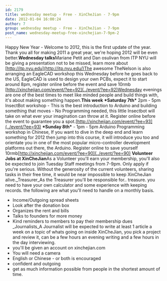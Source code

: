 ```yaml
---
id: 2179
title: wednesday meetup - Free - XinCheJian - 7-9pm
date: 2012-01-04 16:00:24
author: 7
group: wednesday meetup - Free - XinCheJian - 7-9pm
post_name: wednesday-meetup-free-xinchejian-7-9pm-2
---
```


Happy New Year - Welcome to 2012, this is the first update of the year. Thank you all for making 2011 a great year, we're hoping 2012 will be even better.**Wednesday talks**Mariane Petit and Dan osulivan from ITP NYU will be giving a presentation not to be missed, learn more about [http://itp.nyu.edu](http://itp.nyu.edu/)The awesome TheNelson is also arranging an EagleCAD workshop this Wednesday before he goes back to the US, EagleCAD is used to design your own PCBs, expect it to start around 8pm, register online before the event and save 10rmb [http://xinchejian.com/event/?ee=92](../event/?ee=92)Wednesday evenings are one of the best times to meet like minded people and build things with, it's about making something happen.**This week** **\*Saturday 7th\*** 2pm - 5pm InsectBot workshop - This is the best introduction to Arduino and building something that moves - No Programming needed, this little Insectbot will take on what ever your imagination can throw at it. Register online before the event to guarantee you a spot.[http://xinchejian.com/event/?ee=93](../event/?ee=93) **\*Sunday 8th\*** - 1pm - 5pm Arduino Programming workshop in Chinese, If you want to dive in the deep end and learn something for 2012 then jump into this course, it will introduce you too and orientate you in one of the most popular micro-controller development platforms out there, the Arduino. Register online to save yourself 10rmb[http://xinchejian.com/event/?ee=90](../event/?ee=90) **Volunteer Jobs at XinCheJian**As a Volunteer you'll earn your membership, you'll also be expected to join Tuesday Staff meetings from 7-9pm. Only apply if you're serious. Without the generosity of the current volunteers, sharing tasks in their free time, it would be near impossible to keep XinCheJian alive._Treasurer_As the Treasurer you'll be responsible for.. treasure. you need to have your own calculator and some experience with keeping records. the following are what you'll need to handle on a monthly basis.
* Income/Outgoing spread sheets
* Look after the donation box
* Organizes the rent and bills
* Talks to founders for more money
* Kind reminders to members to pay their membership dues
_Journalists_A Journalist will be expected to write at least 1 article a week on a topic of whats going on inside XinCheJian, you pick a project and review it, can be a few hours an evening writing and a few hours in the day interviewing.
* you'll be given an account on xinchejian.com
* You will need a camera
* English or Chinese - or both is encouraged
* confident and outgoing
* get as much information possible from people in the shortest amount of time.